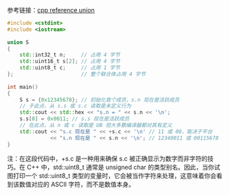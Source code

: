参考链接：[cpp reference union](https://zh.cppreference.com/w/cpp/language/union)

```cpp
#include <cstdint>
#include <iostream>
 
union S
{
    std::int32_t n;     // 占用 4 字节
    std::uint16_t s[2]; // 占用 4 字节
    std::uint8_t c;     // 占用 1 字节
};                      // 整个联合体占用 4 字节
 
int main()
{
    S s = {0x12345678}; // 初始化首个成员，s.n 现在是活跃成员
    // 于此点，从 s.s 或 s.c 读取是未定义行为
    std::cout << std::hex << "s.n = " << s.n << '\n';
    s.s[0] = 0x0011; // s.s 现在是活跃成员
    // 在此点，从 n 或 c 读取是 UB 但大多数编译器都对其有定义
    std::cout << "s.c 现在是 " << +s.c << '\n' // 11 或 00，取决于平台
              << "s.n 现在是 " << s.n << '\n'; // 12340011 或 00115678
}
```

注：在这段代码中，+s.c 是一种用来确保 s.c 被正确显示为数字而非字符的技巧。在 C++ 中，std::uint8_t 通常是 unsigned char 的类型别名。因此，当你试图打印一个 std::uint8_t 类型的变量时，它会被当作字符来处理，这意味着你会看到该数值对应的 ASCII 字符，而不是数值本身。